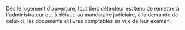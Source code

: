   
 Dès le jugement d'ouverture, tout tiers détenteur est tenu de remettre à l'administrateur ou, à défaut, au mandataire judiciaire, à la demande de celui-ci, les documents et livres comptables en vue de leur examen.  

  
